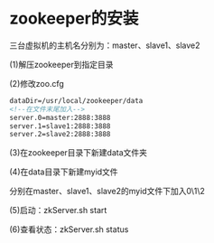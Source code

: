 # zookeeper的安装

三台虚拟机的主机名分别为：master、slave1、slave2<br>

(1)解压zookeeper到指定目录<br>

(2)修改zoo.cfg

```xml
dataDir=/usr/local/zookeeper/data
<!--在文件末尾加入-->
server.0=master:2888:3888
server.1=slave1:2888:3888
server.2=slave2:2888:3888
```

(3)在zookeeper目录下新建data文件夹<br>

(4)在data目录下新建myid文件<br>

分别在master、slave1、slave2的myid文件下加入0\1\2<br>

(5)启动：zkServer.sh start

(6)查看状态：zkServer.sh status